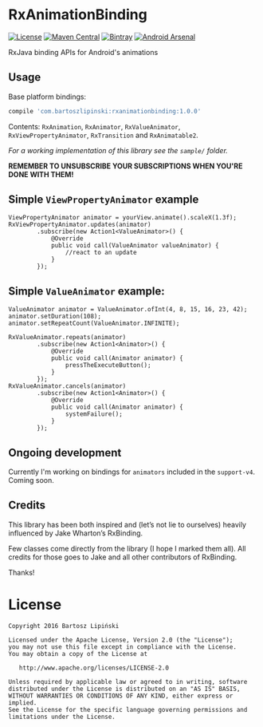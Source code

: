 RxAnimationBinding
==================

[![License](https://img.shields.io/github/license/blipinsk/RxAnimationBinding.svg?style=flat)](https://www.apache.org/licenses/LICENSE-2.0)
[![Maven Central](https://img.shields.io/maven-central/v/com.bartoszlipinski/rxanimationbinding.svg)](http://gradleplease.appspot.com/#rxanimationbinding)
[![Bintray](https://img.shields.io/bintray/v/blipinsk/maven/RxAnimationBinding.svg)](https://bintray.com/blipinsk/maven/RxAnimationBinding/_latestVersion)
[![Android Arsenal](https://img.shields.io/badge/Android%20Arsenal-RxAnimationBinding-brightgreen.svg?style=flat)](http://android-arsenal.com/details/1/3069)

RxJava binding APIs for Android's animations

Usage
-----

Base platform bindings:

```groovy
compile 'com.bartoszlipinski:rxanimationbinding:1.0.0'
```

Contents: `RxAnimation`, `RxAnimator`, `RxValueAnimator`, `RxViewPropertyAnimator`, `RxTransition` and `RxAnimatable2`.

*For a working implementation of this library see the `sample/` folder.*

**REMEMBER TO UNSUBSCRIBE YOUR SUBSCRIPTIONS WHEN YOU'RE DONE WITH THEM!**
            
Simple `ViewPropertyAnimator` example
-------------------------------------
          
    ViewPropertyAnimator animator = yourView.animate().scaleX(1.3f);
    RxViewPropertyAnimator.updates(animator)
            .subscribe(new Action1<ValueAnimator>() {
                @Override
                public void call(ValueAnimator valueAnimator) {
                    //react to an update
                }
            });  

Simple `ValueAnimator` example:
-------------------------------

    ValueAnimator animator = ValueAnimator.ofInt(4, 8, 15, 16, 23, 42);
    animator.setDuration(108);
    animator.setRepeatCount(ValueAnimator.INFINITE);

    RxValueAnimator.repeats(animator)
            .subscribe(new Action1<Animator>() {
                @Override
                public void call(Animator animator) {
                    pressTheExecuteButton();
                }
            });
    RxValueAnimator.cancels(animator)
            .subscribe(new Action1<Animator>() {
                @Override
                public void call(Animator animator) {
                    systemFailure();
                }
            });
                

Ongoing development
-------------------
  
Currently I'm working on bindings for `animators` included in the `support-v4`. Coming soon.

Credits
-------
This library has been both inspired and (let’s not lie to ourselves) heavily influenced by Jake Wharton’s RxBinding.

Few classes come directly from the library (I hope I marked them all). All credits for those goes to Jake and all other contributors of RxBinding.

Thanks!

License
=======

    Copyright 2016 Bartosz Lipiński
    
    Licensed under the Apache License, Version 2.0 (the "License");
    you may not use this file except in compliance with the License.
    You may obtain a copy of the License at

       http://www.apache.org/licenses/LICENSE-2.0

    Unless required by applicable law or agreed to in writing, software
    distributed under the License is distributed on an "AS IS" BASIS,
    WITHOUT WARRANTIES OR CONDITIONS OF ANY KIND, either express or implied.
    See the License for the specific language governing permissions and
    limitations under the License.
